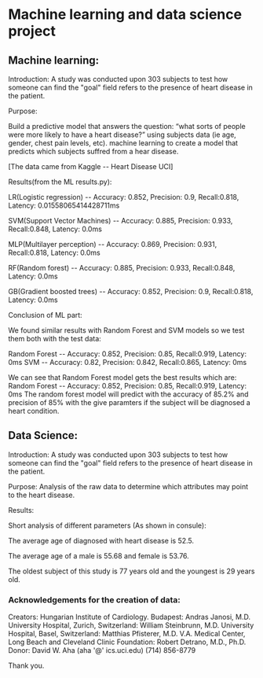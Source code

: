 # Machine learning and data science project

## Machine learning:

Introduction:
A study was conducted upon 303 subjects to test how someone can find the "goal" field refers to the presence of heart disease in the patient.

Purpose:

Build a predictive model that answers the question: “what sorts of people were more likely to have a heart disease?” using subjects data (ie age, gender, chest pain levels, etc). machine learning to create a model that predicts which subjects suffred from a hear disease.

[The data came from Kaggle -- Heart Disease UCI]

Results(from the ML results.py):

LR(Logistic regression) -- Accuracy: 0.852, Precision: 0.9, Recall:0.818, Latency: 0.01558065414428711ms

SVM(Support Vector Machines) -- Accuracy: 0.885, Precision: 0.933, Recall:0.848, Latency: 0.0ms

MLP(Multilayer perception) -- Accuracy: 0.869, Precision: 0.931, Recall:0.818, Latency: 0.0ms

RF(Random forest) -- Accuracy: 0.885, Precision: 0.933, Recall:0.848, Latency: 0.0ms

GB(Gradient boosted trees) -- Accuracy: 0.852, Precision: 0.9, Recall:0.818, Latency: 0.0ms

Conclusion of ML part:

We found similar results with Random Forest and SVM models so we test them both with the test data:

Random Forest -- Accuracy: 0.852, Precision: 0.85, Recall:0.919, Latency: 0ms
SVM -- Accuracy: 0.82, Precision: 0.842, Recall:0.865, Latency: 0ms

We can see that Random Forest model gets the best results which are:
Random Forest -- Accuracy: 0.852, Precision: 0.85, Recall:0.919, Latency: 0ms
The random forest model will predict with the accuracy of 85.2% and precision of 85% with the give paramters if the subject will be diagnosed a heart condition.

## Data Science:
Introduction:
A study was conducted upon 303 subjects to test how someone can find the "goal" field refers to the presence of heart disease in the patient.
 
Purpose:
Analysis of the raw data to determine which attributes may point to the heart disease.

Results:

Short analysis of different parameters (As shown in consule):

The average age of diagnosed with heart disease is 52.5.

The average age of a male is 55.68 and female is 53.76.

The oldest subject of this study is 77 years old and the youngest is 29 years old.



### Acknowledgements for the creation of data:
Creators:
Hungarian Institute of Cardiology. Budapest: Andras Janosi, M.D.
University Hospital, Zurich, Switzerland: William Steinbrunn, M.D.
University Hospital, Basel, Switzerland: Matthias Pfisterer, M.D.
V.A. Medical Center, Long Beach and Cleveland Clinic Foundation: Robert Detrano, M.D., Ph.D.
Donor:
David W. Aha (aha '@' ics.uci.edu) (714) 856-8779


Thank you.

